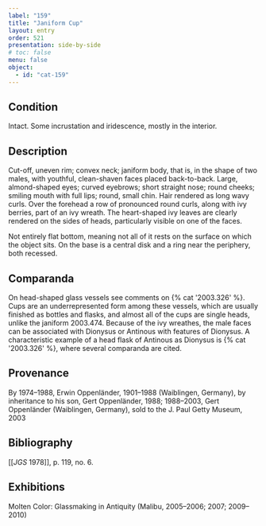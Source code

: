 ```yaml
---
label: "159"
title: "Janiform Cup"
layout: entry
order: 521
presentation: side-by-side
# toc: false
menu: false
object:
  - id: "cat-159"
---
```


## Condition

Intact. Some incrustation and iridescence, mostly in the interior.

## Description

Cut-off, uneven rim; convex neck; janiform body, that is, in the shape of two males, with youthful, clean-shaven faces placed back-to-back. Large, almond-shaped eyes; curved eyebrows; short straight nose; round cheeks; smiling mouth with full lips; round, small chin. Hair rendered as long wavy curls. Over the forehead a row of pronounced round curls, along with ivy berries, part of an ivy wreath. The heart-shaped ivy leaves are clearly rendered on the sides of heads, particularly visible on one of the faces.

Not entirely flat bottom, meaning not all of it rests on the surface on which the object sits. On the base is a central disk and a ring near the periphery, both recessed.

## Comparanda

On head-shaped glass vessels see comments on {% cat '2003.326' %}. Cups are an underrepresented form among these vessels, which are usually finished as bottles and flasks, and almost all of the cups are single heads, unlike the janiform 2003.474. Because of the ivy wreathes, the male faces can be associated with Dionysus or Antinous with features of Dionysus. A characteristic example of a head flask of Antinous as Dionysus is {% cat '2003.326' %}, where several comparanda are cited.

## Provenance

By 1974–1988, Erwin Oppenländer, 1901–1988 (Waiblingen, Germany), by inheritance to his son, Gert Oppenländer, 1988; 1988–2003, Gert Oppenländer (Waiblingen, Germany), sold to the J. Paul Getty Museum, 2003

## Bibliography

[[*JGS* 1978]], p. 119, no. 6.

## Exhibitions

Molten Color: Glassmaking in Antiquity (Malibu, 2005–2006; 2007; 2009–2010)